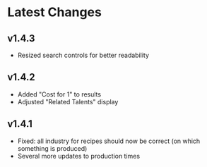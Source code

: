 # Latest Changes

## v1.4.3
- Resized search controls for better readability

## v1.4.2
- Added "Cost for 1" to results
- Adjusted "Related Talents" display

## v1.4.1
- Fixed: all industry for recipes should now be correct (on which something is produced)
- Several more updates to production times
